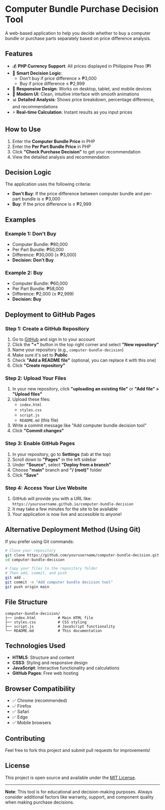 # Computer Bundle Purchase Decision Tool

A web-based application to help you decide whether to buy a computer bundle or purchase parts separately based on price difference analysis.

## Features

- 💰 **PHP Currency Support**: All prices displayed in Philippine Peso (₱)
- 🎯 **Smart Decision Logic**: 
  - Don't buy if price difference ≥ ₱3,000
  - Buy if price difference ≤ ₱2,999
- 📱 **Responsive Design**: Works on desktop, tablet, and mobile devices
- 🎨 **Modern UI**: Clean, intuitive interface with smooth animations
- 📊 **Detailed Analysis**: Shows price breakdown, percentage difference, and recommendations
- ⚡ **Real-time Calculation**: Instant results as you input prices

## How to Use

1. Enter the **Computer Bundle Price** in PHP
2. Enter the **Per Part Bundle Price** in PHP
3. Click **"Check Purchase Decision"** to get your recommendation
4. View the detailed analysis and recommendation

## Decision Logic

The application uses the following criteria:

- **Don't Buy**: If the price difference between computer bundle and per-part bundle is ≥ ₱3,000
- **Buy**: If the price difference is ≤ ₱2,999

## Examples

### Example 1: Don't Buy
- Computer Bundle: ₱80,000
- Per Part Bundle: ₱50,000
- Difference: ₱30,000 (≥ ₱3,000)
- **Decision: Don't Buy**

### Example 2: Buy
- Computer Bundle: ₱60,000
- Per Part Bundle: ₱58,000
- Difference: ₱2,000 (≤ ₱2,999)
- **Decision: Buy**

## Deployment to GitHub Pages

### Step 1: Create a GitHub Repository

1. Go to [GitHub](https://github.com) and sign in to your account
2. Click the **"+"** button in the top right corner and select **"New repository"**
3. Name your repository (e.g., `computer-bundle-decision`)
4. Make sure it's set to **Public**
5. Check **"Add a README file"** (optional, you can replace it with this one)
6. Click **"Create repository"**

### Step 2: Upload Your Files

1. In your new repository, click **"uploading an existing file"** or **"Add file" > "Upload files"**
2. Upload these files:
   - `index.html`
   - `styles.css`
   - `script.js`
   - `README.md` (this file)
3. Write a commit message like "Add computer bundle decision tool"
4. Click **"Commit changes"**

### Step 3: Enable GitHub Pages

1. In your repository, go to **Settings** (tab at the top)
2. Scroll down to **"Pages"** in the left sidebar
3. Under **"Source"**, select **"Deploy from a branch"**
4. Choose **"main"** branch and **"/ (root)"** folder
5. Click **"Save"**

### Step 4: Access Your Live Website

1. GitHub will provide you with a URL like: `https://yourusername.github.io/computer-bundle-decision`
2. It may take a few minutes for the site to be available
3. Your application is now live and accessible to anyone!

## Alternative Deployment Method (Using Git)

If you prefer using Git commands:

```bash
# Clone your repository
git clone https://github.com/yourusername/computer-bundle-decision.git
cd computer-bundle-decision

# Copy your files to the repository folder
# Then add, commit, and push
git add .
git commit -m "Add computer bundle decision tool"
git push origin main
```

## File Structure

```
computer-bundle-decision/
├── index.html          # Main HTML file
├── styles.css          # CSS styling
├── script.js           # JavaScript functionality
└── README.md           # This documentation
```

## Technologies Used

- **HTML5**: Structure and content
- **CSS3**: Styling and responsive design
- **JavaScript**: Interactive functionality and calculations
- **GitHub Pages**: Free web hosting

## Browser Compatibility

- ✅ Chrome (recommended)
- ✅ Firefox
- ✅ Safari
- ✅ Edge
- ✅ Mobile browsers

## Contributing

Feel free to fork this project and submit pull requests for improvements!

## License

This project is open source and available under the [MIT License](LICENSE).

---

**Note**: This tool is for educational and decision-making purposes. Always consider additional factors like warranty, support, and component quality when making purchase decisions.